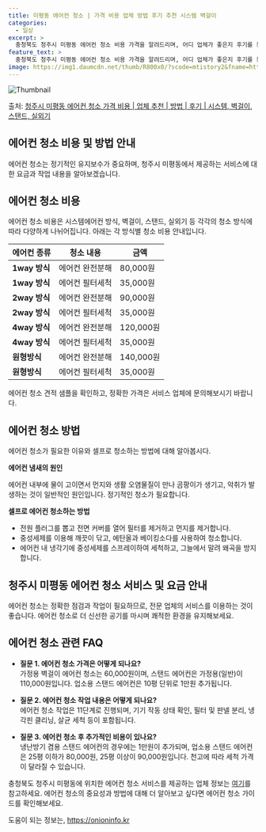```yaml
---
title: 미평동 에어컨 청소 | 가격 비용 업체 방법 후기 추천 시스템 벽걸이
categories:
  - 일상
excerpt: >
  충청북도 청주시 미평동 에어컨 청소 비용 가격을 알려드리며, 어디 업체가 좋은지 후기를 통해 알아보겠습니다. 현재 글에서는 시스템, 벽걸이, 스탠드, 실외기 각각에 대해 청소 비용이 나와 있으니 참고하시면 되겠습니다. 에어컨 분해 청소 방법 보기 👈 클릭셀프 에어컨 청소 방법 보기👈 클릭청주시 미평동 에어컨 청소 비용시스템에어컨 방식클리닝방식금액1way 방식에어컨 완전분해80,000원1way 방식에어컨 필터세척35,000원2way 방식에어컨 완전분해90,000원2way 방식에어컨 필터세척35,000원4way 방식에어컨 완전분해120,000원4way 방식에어컨 필터세척35,000원원형방식에어컨 완전분해140,000원원형방식에어컨 필터세척35,000원에어컨 청소 견적 샘플 보기 👈 클릭에어컨 냄새의 원인에어..
feature_text: >
  충청북도 청주시 미평동 에어컨 청소 비용 가격을 알려드리며, 어디 업체가 좋은지 후기를 통해 알아보겠습니다. 현재 글에서는 시스템, 벽걸이, 스탠드, 실외기 각각에 대해 청소 비용이 나와 있으니 참고하시면 되겠습니다. 에어컨 분해 청소 방법 보기 👈 클릭셀프 에어컨 청소 방법 보기👈 클릭청주시 미평동 에어컨 청소 비용시스템에어컨 방식클리닝방식금액1way 방식에어컨 완전분해80,000원1way 방식에어컨 필터세척35,000원2way 방식에어컨 완전분해90,000원2way 방식에어컨 필터세척35,000원4way 방식에어컨 완전분해120,000원4way 방식에어컨 필터세척35,000원원형방식에어컨 완전분해140,000원원형방식에어컨 필터세척35,000원에어컨 청소 견적 샘플 보기 👈 클릭에어컨 냄새의 원인에어..
image: https://img1.daumcdn.net/thumb/R800x0/?scode=mtistory2&fname=https%3A%2F%2Fblog.kakaocdn.net%2Fdn%2Fc9933R%2FbtsHxTlmDqD%2FDkAd8popRaUb6dJgfEYDGk%2Fimg.webp
---
```


![Thumbnail](https://img1.daumcdn.net/thumb/R800x0/?scode=mtistory2&fname=https%3A%2F%2Fblog.kakaocdn.net%2Fdn%2Fc9933R%2FbtsHxTlmDqD%2FDkAd8popRaUb6dJgfEYDGk%2Fimg.webp)

<p>출처: <a href="https://onioninfo.kr/entry/%EC%B2%AD%EC%A3%BC%EC%8B%9C-%EB%AF%B8%ED%8F%89%EB%8F%99-%EC%97%90%EC%96%B4%EC%BB%A8-%EC%B2%AD%EC%86%8C-%EA%B0%80%EA%B2%A9-%EB%B9%84%EC%9A%A9-%EC%97%85%EC%B2%B4-%EC%B6%94%EC%B2%9C-%EB%B0%A9%EB%B2%95-%ED%9B%84%EA%B8%B0-%EC%8B%9C%EC%8A%A4%ED%85%9C-%EB%B2%BD%EA%B1%B8%EC%9D%B4-%EC%8A%A4%ED%83%A0%EB%93%9C-%EC%8B%A4%EC%99%B8%EA%B8%B0" rel="dofollow">청주시 미평동 에어컨 청소 가격 비용 | 업체 추천 | 방법 | 후기 | 시스템, 벽걸이, 스탠드, 실외기</a> </p>

## 에어컨 청소 비용 및 방법 안내



에어컨 청소는 정기적인 유지보수가 중요하며, 청주시 미평동에서 제공하는 서비스에 대한 요금과 작업 내용을 알아보겠습니다.



## 에어컨 청소 비용



에어컨 청소 비용은 시스템에어컨 방식, 벽걸이, 스탠드, 실외기 등 각각의 청소 방식에 따라 다양하게 나뉘어집니다. 아래는 각 방식별 청소
비용 안내입니다.



**에어컨 종류** | **청소 내용** | **금액**  
---|---|---  
**1way 방식** | 에어컨 완전분해 | 80,000원  
**1way 방식** | 에어컨 필터세척 | 35,000원  
**2way 방식** | 에어컨 완전분해 | 90,000원  
**2way 방식** | 에어컨 필터세척 | 35,000원  
**4way 방식** | 에어컨 완전분해 | 120,000원  
**4way 방식** | 에어컨 필터세척 | 35,000원  
**원형방식** | 에어컨 완전분해 | 140,000원  
**원형방식** | 에어컨 필터세척 | 35,000원  
  


에어컨 청소 견적 샘플을 확인하고, 정확한 가격은 서비스 업체에 문의해보시기 바랍니다.

## 에어컨 청소 방법

에어컨 청소가 필요한 이유와 셀프로 청소하는 방법에 대해 알아봅시다.



**에어컨 냄새의 원인**

에어컨 내부에 물이 고이면서 먼지와 생활 오염물질이 만나 곰팡이가 생기고, 악취가 발생하는 것이 일반적인 원인입니다. 정기적인 청소가
필요합니다.

**셀프로 에어컨 청소하는 방법**

  * 전원 플러그를 뽑고 전면 커버를 열어 필터를 제거하고 먼지를 제거합니다.
  * 중성세제를 이용해 깨끗이 닦고, 에탄올과 베이킹소다를 사용하여 청소합니다.
  * 에어컨 내 냉각기에 중성세제를 스프레이하여 세척하고, 그늘에서 말려 왜곡을 방지합니다.



## 청주시 미평동 에어컨 청소 서비스 및 요금 안내

에어컨 청소는 정확한 점검과 작업이 필요하므로, 전문 업체의 서비스를 이용하는 것이 좋습니다. 에어컨 청소로 더 신선한 공기를 마시며 쾌적한
환경을 유지해보세요.



## 에어컨 청소 관련 FAQ



  * **질문 1. 에어컨 청소 가격은 어떻게 되나요?**  
가정용 벽걸이 에어컨 청소는 60,000원이며, 스탠드 에어컨은 가정용(일반)이 110,000원입니다. 업소용 스탠드 에어컨은 10평 단위로
1만원 추가됩니다.

  * **질문 2. 에어컨 청소 작업 내용은 어떻게 되나요?**  
에어컨 청소 작업은 11단계로 진행되며, 기기 작동 상태 확인, 필터 및 판넬 분리, 냉각핀 클리닝, 살균 세척 등이 포함됩니다.

  * **질문 3. 에어컨 청소 후 추가적인 비용이 있나요?**  
냉난방기 겸용 스탠드 에어컨의 경우에는 1만원이 추가되며, 업소용 스탠드 에어컨은 25평 이하가 80,000원, 25평 이상이
90,000원입니다. 천고에 따라 세척 가격이 달라질 수 있습니다.



충청북도 청주시 미평동에 위치한 에어컨 청소 서비스를 제공하는 업체 정보는 [여기](https://www.examplelink.com)를
참고하세요. 에어컨 청소의 중요성과 방법에 대해 더 알아보고 싶다면 에어컨 청소 가이드를 확인해보세요.

 

도움이 되는 정보는, <a href="https://onioninfo.kr" rel="dofollow">https://onioninfo.kr</a>


